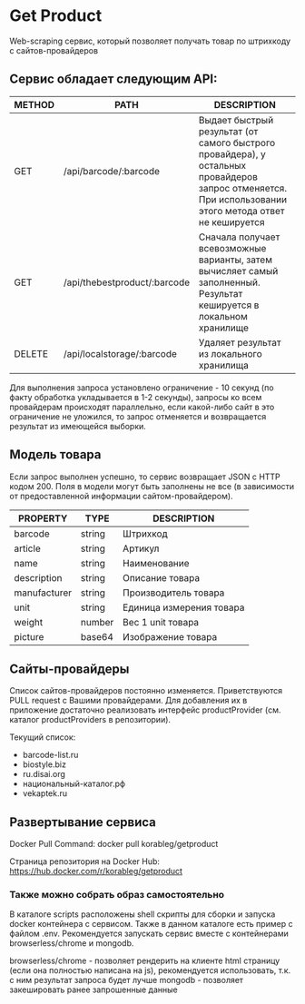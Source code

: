 # Get Product
Web-scraping сервис, который позволяет получать товар по штрихкоду с сайтов-провайдеров

## Сервис обладает следующим API:
|METHOD|PATH|DESCRIPTION|
| ------ | ------ | ------ |
|GET|/api/barcode/:barcode|Выдает быстрый результат (от самого быстрого провайдера), у остальных провайдеров запрос отменяется. При использовании этого метода ответ не кешируется|
|GET|/api/thebestproduct/:barcode|Сначала получает всевозможные варианты, затем вычисляет самый заполненный. Результат кешируется в локальном хранилище|
|DELETE|/api/localstorage/:barcode|Удаляет результат из локального хранилища|

Для выполнения запроса установлено ограничение - 10 секунд (по факту обработка укладывается в 1-2 секунды), запросы ко всем провайдерам происходят параллельно, если какой-либо сайт в это ограничение не уложился, то запрос отменяется и возвращается результат из имеющейся выборки.

## Модель товара
Если запрос выполнен успешно, то сервис возвращает JSON с HTTP кодом 200.
Поля в модели могут быть заполнены не все (в зависимости от предоставленной информации сайтом-провайдером).

|PROPERTY|TYPE|DESCRIPTION|
| ------ | ------ | ------ |
|barcode|string|Штрихкод|
|article|string|Артикул|
|name|string|Наименование|
|description|string|Описание товара|
|manufacturer|string|Производитель товара|
|unit|string|Единица измерения товара|
|weight|number|Вес 1 unit товара|
|picture|base64|Изображение товара|

## Сайты-провайдеры
Список сайтов-провайдеров постоянно изменяется. Приветствуются PULL request с Вашими провайдерами. Для добавления их в приложение достаточно реализовать интерфейс productProvider (см. каталог productProviders в репозитории).

Текущий список:
* barcode-list.ru
* biostyle.biz
* ru.disai.org
* национальный-каталог.рф
* vekaptek.ru

## Развертывание сервиса

Docker Pull Command: docker pull korableg/getproduct

Страница репозитория на Docker Hub: https://hub.docker.com/r/korableg/getproduct

### Также можно собрать образ самостоятельно
В каталоге scripts расположены shell скрипты для сборки и запуска docker контейнера с сервисом. Также в данном каталоге есть пример с файлом .env.
Рекомендуется запускать сервис вместе с контейнерами browserless/chrome и mongodb.

browserless/chrome - позволяет рендерить на клиенте html страницу (если она полностью написана на js), рекомендуется использовать, т.к. с ним результат запроса будет лучше
mongodb - позволяет закешировать ранее запрошенные данные